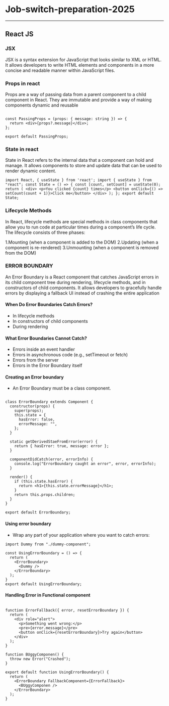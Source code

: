 # Job-switch-preparation-2025

---

## React JS

### JSX

JSX is a syntax extension for JavaScript that looks similar to XML or HTML. It allows developers to write HTML elements and components in a more concise and readable manner within JavaScript files.

### Props in react

Props are a way of passing data from a parent component to a child component in React. They are immutable and provide a way of making components dynamic and reusable

```import React from 'react';

const PassingProps = (props: { message: string }) => {
  return <div>{props?.message}</div>;
};

export default PassingProps;
```

### State in react

State in React refers to the internal data that a component can hold and manage. It allows components to store and update data that can be used to render dynamic content.

`import React, { useState } from 'react';
import { useState } from "react";
const State = () => {
  const [count, setCount] = useState(0);
  return (
    <div>
      <p>You clicked {count} times</p>
      <button onClick={() => setCount(count + 1)}>Click me</button>
    </div>
  );
};
export default State;
 `

### Lifecycle Methods

In React, lifecycle methods are special methods in class components that allow you to run code at particular times during a component’s life cycle. The lifecycle consists of three phases:

1.Mounting (when a component is added to the DOM)
2.Updating (when a component is re-rendered)
3.Unmounting (when a component is removed from the DOM)

### ERROR BOUNDARY

An Error Boundary is a React component that catches JavaScript errors in its child component tree during rendering, lifecycle methods, and in constructors of child components. It allows developers to gracefully handle errors by displaying a fallback UI instead of crashing the entire application

#### When Do Error Boundaries Catch Errors?

- In lifecycle methods
- In constructors of child components
- During rendering

#### What Error Boundaries Cannot Catch?

- Errors inside an event handler
- Errors in asynchronous code (e.g., setTimeout or fetch)
- Errors from the server
- Errors in the Error Boundary itself

#### Creating an Error boundary

- An Error Boundary must be a class component.

```import { Component } from "react";

class ErrorBoundary extends Component {
  constructor(props) {
    super(props);
    this.state = {
      hasError: false,
      errorMessage: "",
    };
  }

  static getDerivedStaeFromError(error) {
    return { hasError: true, message: error };
  }

  componentDidCatch(error, errorInfo) {
    console.log("ErrorBoundary caught an error", error, errorInfo);
  }

  render() {
    if (this.state.hasError) {
      return <h1>{this.state.errorMessage}</h1>;
    }
    return this.props.children;
  }
}

export default ErrorBoundary;
```

#### Using error boundary

- Wrap any part of your application where you want to catch errors:

```import ErrorBoundary from "./1-creating-error-boundary";
import Dummy from "./dummy-component";

const UsingErrorBoundary = () => {
  return (
    <ErrorBoundary>
      <Dummy />
    </ErrorBoundary>
  );
}
export default UsingErrorBoundary;
```

#### Handling Error in Functional component

```import ErrorBoundary from "./1.creating-error-boundary";

function ErrorFallback({ error, resetErrorBoundary }) {
  return (
    <div role="alert">
      <p>Something went wrong:</p>
      <pre>{error.message}</pre>
      <button onClick={resetErrorBoundary}>Try again</button>
    </div>
  );
}

function BUggyComponen() {
  throw new Error("Crashed");
}

export default function UsingErrorBoundary() {
  return (
    <ErrorBoundary FallbackComponent={ErrorFallback}>
      <BUggyComponen />
    </ErrorBoundary>
  );
}
```
